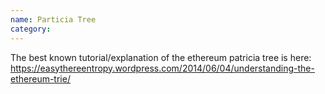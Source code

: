 ```yaml
---
name: Particia Tree
category: 
---
```


The best known tutorial/explanation of the ethereum patricia tree is here:
https://easythereentropy.wordpress.com/2014/06/04/understanding-the-ethereum-trie/